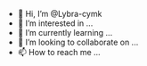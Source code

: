- 👋 Hi, I’m @Lybra-cymk
- 👀 I’m interested in ...
- 🌱 I’m currently learning ...
- 💞️ I’m looking to collaborate on ...
- 📫 How to reach me ...

<!---
Lybra-cymk/Lybra-cymk is a ✨ special ✨ repository because its `README.md` (this file) appears on your GitHub profile.
You can click the Preview link to take a look at your changes.
--->
